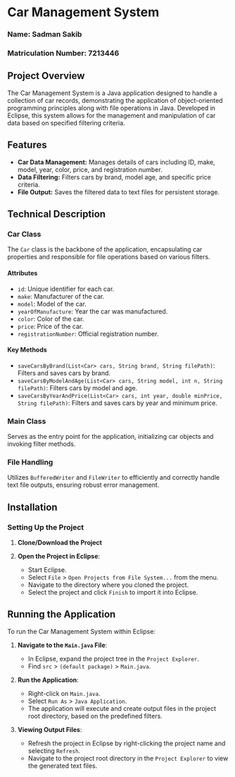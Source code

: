# Car Management System
### Name: Sadman Sakib
### Matriculation Number: 7213446
## Project Overview
The Car Management System is a Java application designed to handle a collection of car records, demonstrating the application of object-oriented programming principles along with file operations in Java. Developed in Eclipse, this system allows for the management and manipulation of car data based on specified filtering criteria.

## Features
- **Car Data Management:** Manages details of cars including ID, make, model, year, color, price, and registration number.
- **Data Filtering:** Filters cars by brand, model age, and specific price criteria.
- **File Output:** Saves the filtered data to text files for persistent storage.

## Technical Description
### Car Class
The `Car` class is the backbone of the application, encapsulating car properties and responsible for file operations based on various filters.

#### Attributes
- `id`: Unique identifier for each car.
- `make`: Manufacturer of the car.
- `model`: Model of the car.
- `yearOfManufacture`: Year the car was manufactured.
- `color`: Color of the car.
- `price`: Price of the car.
- `registrationNumber`: Official registration number.

#### Key Methods
- `saveCarsByBrand(List<Car> cars, String brand, String filePath)`: Filters and saves cars by brand.
- `saveCarsByModelAndAge(List<Car> cars, String model, int n, String filePath)`: Filters cars by model and age.
- `saveCarsByYearAndPrice(List<Car> cars, int year, double minPrice, String filePath)`: Filters and saves cars by year and minimum price.

### Main Class
Serves as the entry point for the application, initializing car objects and invoking filter methods.

### File Handling
Utilizes `BufferedWriter` and `FileWriter` to efficiently and correctly handle text file outputs, ensuring robust error management.


## Installation

### Setting Up the Project

1. **Clone/Download the Project**


2. **Open the Project in Eclipse**:
   - Start Eclipse.
   - Select `File` > `Open Projects from File System...` from the menu.
   - Navigate to the directory where you cloned the project.
   - Select the project and click `Finish` to import it into Eclipse.

## Running the Application

To run the Car Management System within Eclipse:
1. **Navigate to the `Main.java` File**:
   - In Eclipse, expand the project tree in the `Project Explorer`.
   - Find `src` > `(default package)` > `Main.java`.
2. **Run the Application**:
   - Right-click on `Main.java`.
   - Select `Run As` > `Java Application`.
   - The application will execute and create output files in the project root directory, based on the predefined filters.

3. **Viewing Output Files**:
   - Refresh the project in Eclipse by right-clicking the project name and selecting `Refresh`.
   - Navigate to the project root directory in the `Project Explorer` to view the generated text files.
